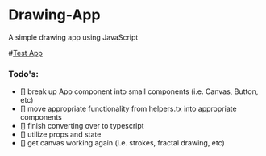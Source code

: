 # Drawing-App

A simple drawing app using JavaScript

#[Test App](https://d-y-a-g.github.io/Drawing-App/)

<!-- See example https://github.com/FredKSchott/snowpack/tree/main/create-snowpack-app/app-template-react -->

### Todo's:

- [] break up App component into small components (i.e. Canvas, Button, etc)
- [] move appropriate functionality from helpers.tx into appropriate components
- [] finish converting over to typescript
- [] utilize props and state
- [] get canvas working again (i.e. strokes, fractal drawing, etc)

